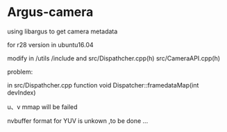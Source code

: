 # Argus-camera
using libargus to get camera metadata

for r28 version in ubuntu16.04

modify in /utils /include and src/Dispathcher.cpp(h) src/CameraAPI.cpp(h)


problem: 

   in src/Dispathcher.cpp function void Dispatcher::framedataMap(int devIndex)
   
   u、v mmap will be failed 
   
   nvbuffer format for YUV is unkown ,to be done ...

